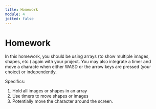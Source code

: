 ```yaml
---
title: Homework
module: 4
jotted: false
---
```


# Homework

<!--
In this homework, you are going to move an animated character.  If you can, relate it to your project.  Create a class of the objects in your project (simple shapes, images, properties, functions) The character should move when either WASD or the arrow keys are pressed (your choice) or independently.  When the character moves, it should go from an idle state to a moving state.

<a href="https://github.com/Montana-Media-Arts/220_CreativeCoding2-Spring2022-Samples/tree/main/Homework%204" target="_new">Homework 4 Example</a>

Specifics:
1.	Create a class for the player
2.	Hold all image objects in an array
3.	Change animations to movement when the WASD or arrow keys are pressed
4.	Have another animation change by key press or some other timing event.
5.	Potentially move the character around the screen.
-->

In this homework, you should be using arrays (to show multiple images, shapes, etc.) again with your project.  You may also integrate a timer and move a characte when either WASD or the arrow keys are pressed (your choice) or independently. 

Specifics:
1.	Hold all images or shapes in an array
2.	Use timers to move shapes or images
3.	Potentially move the character around the screen.